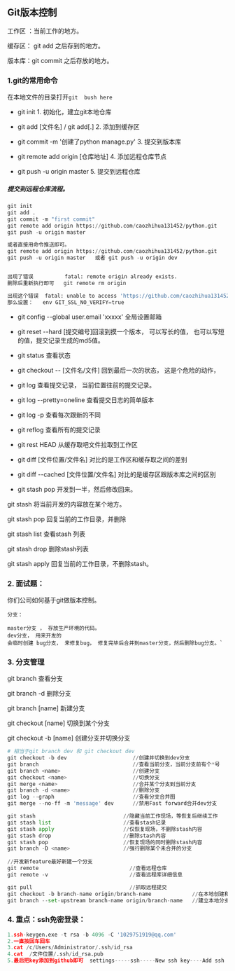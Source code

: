 ## Git版本控制

工作区  ：当前工作的地方。

缓存区： git add 之后存到的地方。

版本库：git  commit 之后存放的地方。



### 1.git的常用命令

在本地文件的目录打开`git  bush here`

- git init                                                                          1. 初始化，建立git本地仓库

- git add [文件名]  /   git add[.]                                    2. 添加到缓存区

- git commit -m '创建了python manage.py'             3. 提交到版本库

- 
  git remote add origin [仓库地址]                             4. 添加远程仓库节点

- git push -u origin master                                          5. 提交到远程仓库  



##### 提交到远程仓库流程。

```python
git init
git add .
git commit -m "first commit"
git remote add origin https://github.com/caozhihua131452/python.git
git push -u origin master

或者直接用命令推送即可。
git remote add origin https://github.com/caozhihua131452/python.git
git push -u origin master   或者 git push -u origin dev  


出现了错误          fatal: remote origin already exists.
删除后重新执行即可   git remote rm origin

出现这个错误  fatal: unable to access 'https://github.com/caozhihua131452/python.git/': OpenSSL SSL_connect: SSL_ERROR_SYSCALL in connection to github.com:443
那么设置：   env GIT_SSL_NO_VERIFY=true
```



- git config --global user.email 'xxxxx'    全局设置邮箱

- git reset --hard  [提交编号]回滚到摸一个版本，  可以写长的值， 也可以写短的值，提交记录生成的md5值。

- git status                                        查看状态

- git checkout -- [文件名/文件]       回到最后一次的状态， 这是个危险的动作， 

- git log                                              查看提交记录， 当前位置往前的提交记录。

- git log --pretty=oneline                查看提交日志的简单版本

- git log -p                                         查看每次跟新的不同

- git reflog                                         查看所有的提交记录

- git rest HEAD                                 从缓存取吧文件拉取到工作区

- git diff [文件位置/文件名]             对比的是工作区和缓存取之间的差别

- git diff --cached [文件位置/文件名]             对比的是缓存区跟版本库之间的区别

- git stash pop                                                  开发到一半，然后修改回来。



git stash                 将当前开发的内容放在某个地方。

git stash pop         回复当前的工作目录，并删除

git stash list           查看stash 列表

git stash drop        删除stash列表

git stash apply       回复当前的工作目录，不删除stash。



### 2. 面试题：

你们公司如何基于git做版本控制。

```
分支： 

master分支 ， 存放生产环境的代码。
dev分支， 用来开发的
会临时创建 bug分支， 来修复bug， 修复完毕后合并到master分支，然后删除bug分支。`
```



### 3. 分支管理

git branch                             查看分支

git branch -d                         删除分支

git branch [name]                新建分支

git checkout [name]            切换到某个分支

git checkout -b [name]       创建分支并切换分支



``` python
# 相当于git branch dev 和 git checkout dev
git checkout -b dev                     //创建并切换到dev分支									
git branch                              //查看当前分支，当前分支前有个*号
git branch <name>                       //创建分支
git checkout <name>                     //切换分支
git merge <name>                        //合并某个分支到当前分支
git branch -d <name>                    //删除分支
git log --graph                         //查看分支合并图
git merge --no-ff -m 'message' dev      //禁用Fast forward合并dev分支

git stash                            //隐藏当前工作现场，等恢复后继续工作
git stash list                       //查看stash记录
git stash apply                      //仅恢复现场，不删除stash内容
git stash drop                       //删除stash内容
git stash pop                        //恢复现场的同时删除stash内容
git branch -D <name>                 //强行删除某个未合并的分支
 
//开发新feature最好新建一个分支
git remote                             //查看远程仓库
git remote -v                          //查看远程库详细信息

git pull                               //抓取远程提交
git checkout -b branch-name origin/branch-name             //在本地创建和远程分支对应的分支
git branch --set-upstream branch-name origin/branch-name   //建立本地分支和远程分支的关联
```



###  4. 重点：ssh免密登录：

``` python
1.ssh-keygen.exe -t rsa -b 4096 -C '1029751919@qq.com'
2.一直按回车回车
3.cat /c/Users/Administrator/.ssh/id_rsa
4.cat  /文件位置/.ssh/id_rsa.pub
5.最后把key添加到github即可  settings-----ssh-----New ssh key----Add ssh key
```



